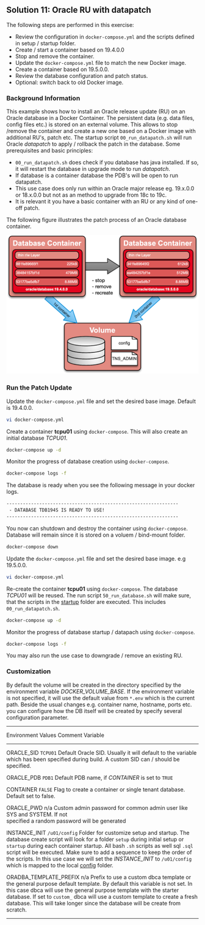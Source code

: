 ## Solution 11: Oracle RU with datapatch

The following steps are performed in this exercise:

- Review the configuration in `docker-compose.yml` and the scripts defined in setup / startup folder.
- Create / start a container based on 19.4.0.0
- Stop and remove the container.
- Update the `docker-compose.yml` file to match the new Docker image.
- Create a container based on 19.5.0.0.
- Review the database configuration and patch status.
- Optional: switch back to old Docker image.

<!-- Stuff between the <div class="notes"> will be rendered as pptx slide notes -->

<div class="notes">

### Background Information

This example shows how to install an Oracle release update (RU) on an Oracle database in a Docker Container. The persistent data (e.g. data files, config files etc.) is stored on an external volume. This allows to stop /remove the container and create a new one based on a Docker image with additional RU's, patch etc. The startup script `00_run_datapatch.sh` will run Oracle *datapatch* to apply / rollback the patch in the database. Some prerequisites and basic principles:

- `00_run_datapatch.sh` does check if you database has java installed. If so, it will restart the database in upgrade mode to run *datapatch*.
- If database is a container database the PDB's will be open to run datapatch.
- This use case does only run within an Oracle major release eg. 19.x.0.0 or 18.x.0.0 but not as an method to upgrade from 18c to 19c.
- It is relevant it you have a basic container with an RU or any kind of one-off patch.

The following figure illustrates the patch process of an Oracle database container.

![Patch Database Container](../../doc/images/patch_database.png)

### Run the Patch Update

Update the `docker-compose.yml` file and set the desired base image. Default is 19.4.0.0.

```bash
vi docker-compose.yml
```

Create a container **tcpu01** using `docker-compose`. This will also create an initial database *TCPU01*.

```bash
docker-compose up -d
```

Monitor the progress of database creation using `docker-compose`.

```bash
docker-compose logs -f
```

The database is ready when you see the following message in your docker logs.

```bash
---------------------------------------------------------------
 - DATABASE TDB194S IS READY TO USE!
---------------------------------------------------------------
```

You now can shutdown and destroy the container using `docker-compose`. Database will remain since it is stored on a voluem / bind-mount folder.

```bash
docker-compose down
```

Update the `docker-compose.yml` file and set the desired base image. e.g 19.5.0.0.

```bash
vi docker-compose.yml
```

Re-create the container **tcpu01** using `docker-compose`. The database *TCPU01* will be reused. The run script `50_run_database.sh` will make sure, that the scripts in the [startup](config/startup) folder are executed. This includes `00_run_datapatch.sh`.

```bash
docker-compose up -d
```

Monitor the progress of database startup / datapach using `docker-compose`.

```bash
docker-compose logs -f
```

You may also run the use case to downgrade / remove an existing RU.

### Customization

By default the volume will be created in the directory specified by the environment variable *DOCKER_VOLUME_BASE*. If the environment variable is not specified, it will use the default value from ``*.env`` which is the current path. Beside the usual changes e.g. container name, hostname, ports etc. you can configure how the DB itself will be created by specify several configuration parameter. 

-------------------------------------------------------------------------------------
Environment                   Values         Comment
Variable             
----------------------------- -------------- ----------------------------------------
ORACLE_SID                    `TCPU01`       Default Oracle SID. Usually it will 
                                             default to the variable which has been 
                                             specified during build. A custom SID can
                                              / should be specified.

ORACLE_PDB                    `PDB1`         Default PDB name, if *CONTAINER* is set 
                                             to `TRUE`

CONTAINER                     `FALSE`        Flag to create a container or single 
                                             tenant database. Default set to false.

ORACLE_PWD                    n/a            Custom admin password for common admin 
                                             user like SYS and SYSTEM. If not  
                                             specified a random password will be
                                             generated

INSTANCE_INIT                 `/u01/config`  Folder for customize setup and startup. 
                                             The database create script will look for
                                             a folder `setup` during initial setup or
                                             `startup` during each container startup. 
                                             All bash `.sh` scripts as well sql `.sql` 
                                             script will be executed. Make sure to 
                                             add a sequence to keep the order of the 
                                             scripts. In this use case we will set 
                                             the *INSTANCE_INIT* to `/u01/config` 
                                             which is mapped to the local [config](config) 
                                             folder.

ORADBA_TEMPLATE_PREFIX        n/a            Prefix to use a custom dbca template or
                                             the general purpose default template. By
                                             default this variable is not set. In 
                                             this case dbca will use the general 
                                             purpose template with the starter 
                                             database. If set to `custom_` dbca will 
                                             use a custom template to create a fresh 
                                             database. This will take longer since 
                                             the database will be create from 
                                             scratch.

-------------------------------------------------------------------------------------

</div>
